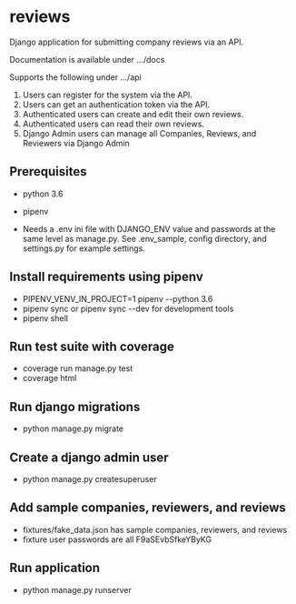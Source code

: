 # reviews
Django application for submitting company reviews via an API.

Documentation is available under .../docs

Supports the following under .../api

1. Users can register for the system via the API.
2. Users can get an authentication token via the API.
2. Authenticated users can create and edit their own reviews.
3. Authenticated users can read their own reviews.
4. Django Admin users can manage all Companies, Reviews, and Reviewers via Django Admin


## Prerequisites

* python 3.6

* pipenv

* Needs a .env ini file with DJANGO_ENV value and passwords at the same level as manage.py. 
See .env_sample, config directory, and settings.py for example settings.

## Install requirements using pipenv
* PIPENV_VENV_IN_PROJECT=1 pipenv --python 3.6
* pipenv sync or pipenv sync --dev for development tools
* pipenv shell

## Run test suite with coverage
* coverage run manage.py test
* coverage html

## Run django migrations
* python manage.py migrate

## Create a django admin user
* python manage.py createsuperuser

## Add sample companies, reviewers, and reviews 
* fixtures/fake_data.json has sample companies, reviewers, and reviews
* fixture user passwords are all F9aSEvbSfkeYByKG

## Run application
* python manage.py runserver